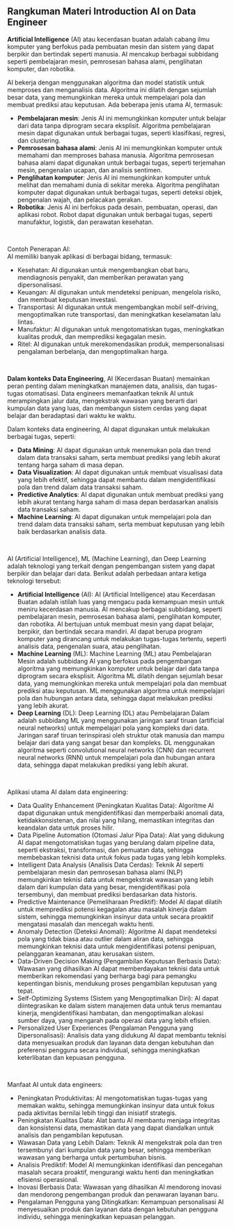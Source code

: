 ## Rangkuman Materi Introduction AI on Data Engineer

**Artificial Intelligence** (AI) atau kecerdasan buatan adalah cabang ilmu komputer yang berfokus pada pembuatan mesin dan sistem yang dapat berpikir dan bertindak seperti manusia. AI mencakup berbagai subbidang seperti pembelajaran mesin, pemrosesan bahasa alami, penglihatan komputer, dan robotika.

AI bekerja dengan menggunakan algoritma dan model statistik untuk memproses dan menganalisis data. Algoritma ini dilatih dengan sejumlah besar data, yang memungkinkan mereka untuk mempelajari pola dan membuat prediksi atau keputusan. Ada beberapa jenis utama AI, termasuk:
- **Pembelajaran mesin**: Jenis AI ini memungkinkan komputer untuk belajar dari data tanpa diprogram secara eksplisit. Algoritma pembelajaran mesin dapat digunakan untuk berbagai tugas, seperti klasifikasi, regresi, dan clustering.
- **Pemrosesan bahasa alami**: Jenis AI ini memungkinkan komputer untuk memahami dan memproses bahasa manusia. Algoritma pemrosesan bahasa alami dapat digunakan untuk berbagai tugas, seperti terjemahan mesin, pengenalan ucapan, dan analisis sentimen.
- **Penglihatan komputer**: Jenis AI ini memungkinkan komputer untuk melihat dan memahami dunia di sekitar mereka. Algoritma penglihatan komputer dapat digunakan untuk berbagai tugas, seperti deteksi objek, pengenalan wajah, dan pelacakan gerakan.
- **Robotika**: Jenis AI ini berfokus pada desain, pembuatan, operasi, dan aplikasi robot. Robot dapat digunakan untuk berbagai tugas, seperti manufaktur, logistik, dan perawatan kesehatan.

<br>

Contoh Penerapan AI:
<br>
AI memiliki banyak aplikasi di berbagai bidang, termasuk:
- Kesehatan: AI digunakan untuk mengembangkan obat baru, mendiagnosis penyakit, dan memberikan perawatan yang dipersonalisasi.
- Keuangan: AI digunakan untuk mendeteksi penipuan, mengelola risiko, dan membuat keputusan investasi.
- Transportasi: AI digunakan untuk mengembangkan mobil self-driving, mengoptimalkan rute transportasi, dan meningkatkan keselamatan lalu lintas.
- Manufaktur: AI digunakan untuk mengotomatiskan tugas, meningkatkan kualitas produk, dan memprediksi kegagalan mesin.
- Ritel: AI digunakan untuk merekomendasikan produk, mempersonalisasi pengalaman berbelanja, dan mengoptimalkan harga.

<br>

**Dalam konteks Data Engineering**, AI (Kecerdasan Buatan) memainkan peran penting dalam meningkatkan manajemen data, analisis, dan tugas-tugas otomatisasi. Data engineers memanfaatkan teknik AI untuk merampingkan jalur data, mengekstrak wawasan yang berarti dari kumpulan data yang luas, dan membangun sistem cerdas yang dapat belajar dan beradaptasi dari waktu ke waktu.

Dalam konteks data engineering, AI dapat digunakan untuk melakukan berbagai tugas, seperti:
- **Data Mining**: AI dapat digunakan untuk menemukan pola dan trend dalam data transaksi saham, serta membuat prediksi yang lebih akurat tentang harga saham di masa depan.
- **Data Visualization**: AI dapat digunakan untuk membuat visualisasi data yang lebih efektif, sehingga dapat membantu dalam mengidentifikasi pola dan trend dalam data transaksi saham.
- **Predictive Analytics**: AI dapat digunakan untuk membuat prediksi yang lebih akurat tentang harga saham di masa depan berdasarkan analisis data transaksi saham.
- **Machine Learning**: AI dapat digunakan untuk mempelajari pola dan trend dalam data transaksi saham, serta membuat keputusan yang lebih baik berdasarkan analisis data.

<br>

AI (Artificial Intelligence), ML (Machine Learning), dan Deep Learning adalah teknologi yang terkait dengan pengembangan sistem yang dapat berpikir dan belajar dari data. Berikut adalah perbedaan antara ketiga teknologi tersebut:
- **Artificial Intelligence** (AI): AI (Artificial Intelligence) atau Kecerdasan Buatan adalah istilah luas yang mengacu pada kemampuan mesin untuk meniru kecerdasan manusia. AI mencakup berbagai subbidang, seperti pembelajaran mesin, pemrosesan bahasa alami, penglihatan komputer, dan robotika. AI bertujuan untuk membuat mesin yang dapat belajar, berpikir, dan bertindak secara mandiri. AI dapat berupa program komputer yang dirancang untuk melakukan tugas-tugas tertentu, seperti analisis data, pengenalan suara, atau penglihatan.
- **Machine Learning** (ML): Machine Learning (ML) atau Pembelajaran Mesin adalah subbidang AI yang berfokus pada pengembangan algoritma yang memungkinkan komputer untuk belajar dari data tanpa diprogram secara eksplisit. Algoritma ML dilatih dengan sejumlah besar data, yang memungkinkan mereka untuk mempelajari pola dan membuat prediksi atau keputusan. ML menggunakan algoritma untuk mempelajari pola dan hubungan antara data, sehingga dapat melakukan prediksi yang lebih akurat.
- **Deep Learning** (DL): Deep Learning (DL) atau Pembelajaran Dalam adalah subbidang ML yang menggunakan jaringan saraf tiruan (artificial neural networks) untuk mempelajari pola yang kompleks dari data. Jaringan saraf tiruan terinspirasi oleh struktur otak manusia dan mampu belajar dari data yang sangat besar dan kompleks. DL menggunakan algoritma seperti convolutional neural networks (CNN) dan recurrent neural networks (RNN) untuk mempelajari pola dan hubungan antara data, sehingga dapat melakukan prediksi yang lebih akurat.

<br>

Aplikasi utama AI dalam data engineering:
- Data Quality Enhancement (Peningkatan Kualitas Data): Algoritme AI dapat digunakan untuk mengidentifikasi dan memperbaiki anomali data, ketidakkonsistenan, dan nilai yang hilang, memastikan integritas dan keandalan data untuk proses hilir.
- Data Pipeline Automation (Otomasi Jalur Pipa Data): Alat yang didukung AI dapat mengotomatiskan tugas yang berulang dalam pipeline data, seperti ekstraksi, transformasi, dan pemuatan data, sehingga membebaskan teknisi data untuk fokus pada tugas yang lebih kompleks.
- Intelligent Data Analysis (Analisis Data Cerdas): Teknik AI seperti pembelajaran mesin dan pemrosesan bahasa alami (NLP) memungkinkan teknisi data untuk mengekstrak wawasan yang lebih dalam dari kumpulan data yang besar, mengidentifikasi pola tersembunyi, dan membuat prediksi berdasarkan data historis.
- Predictive Maintenance (Pemeliharaan Prediktif): Model AI dapat dilatih untuk memprediksi potensi kegagalan atau masalah kinerja dalam sistem, sehingga memungkinkan insinyur data untuk secara proaktif mengatasi masalah dan mencegah waktu henti.
- Anomaly Detection (Deteksi Anomali): Algoritme AI dapat mendeteksi pola yang tidak biasa atau outlier dalam aliran data, sehingga memungkinkan teknisi data untuk mengidentifikasi potensi penipuan, pelanggaran keamanan, atau kerusakan sistem.
- Data-Driven Decision Making (Pengambilan Keputusan Berbasis Data): Wawasan yang dihasilkan AI dapat memberdayakan teknisi data untuk memberikan rekomendasi yang berharga bagi para pemangku kepentingan bisnis, mendukung proses pengambilan keputusan yang tepat.
- Self-Optimizing Systems (Sistem yang Mengoptimalkan Diri): AI dapat diintegrasikan ke dalam sistem manajemen data untuk terus memantau kinerja, mengidentifikasi hambatan, dan mengoptimalkan alokasi sumber daya, yang mengarah pada operasi data yang lebih efisien.
- Personalized User Experiences (Pengalaman Pengguna yang Dipersonalisasi): Analisis data yang didukung AI dapat membantu teknisi data menyesuaikan produk dan layanan data dengan kebutuhan dan preferensi pengguna secara individual, sehingga meningkatkan keterlibatan dan kepuasan pengguna.

<br>

Manfaat AI untuk data engineers:
- Peningkatan Produktivitas: AI mengotomatiskan tugas-tugas yang memakan waktu, sehingga memungkinkan insinyur data untuk fokus pada aktivitas bernilai lebih tinggi dan inisiatif strategis.
- Peningkatan Kualitas Data: Alat bantu AI membantu menjaga integritas dan konsistensi data, memastikan data yang dapat diandalkan untuk analisis dan pengambilan keputusan. 
- Wawasan Data yang Lebih Dalam: Teknik AI mengekstrak pola dan tren tersembunyi dari kumpulan data yang besar, sehingga memberikan wawasan yang berharga untuk pertumbuhan bisnis.
- Analisis Prediktif: Model AI memungkinkan identifikasi dan pencegahan masalah secara proaktif, mengurangi waktu henti dan meningkatkan efisiensi operasional.
- Inovasi Berbasis Data: Wawasan yang dihasilkan AI mendorong inovasi dan mendorong pengembangan produk dan penawaran layanan baru.
- Pengalaman Pengguna yang Ditingkatkan: Kemampuan personalisasi AI menyesuaikan produk dan layanan data dengan kebutuhan pengguna individu, sehingga meningkatkan kepuasan pelanggan.